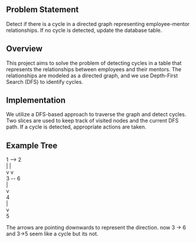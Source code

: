 ## Problem Statement

Detect if there is a cycle in a directed graph representing employee-mentor relationships. If no cycle is detected, update the database table.

## Overview

This project aims to solve the problem of detecting cycles in a table that represents the relationships between employees and their mentors. The relationships are modeled as a directed graph, and we use Depth-First Search (DFS) to identify cycles.

## Implementation

We utilize a DFS-based approach to traverse the graph and detect cycles. Two slices are used to keep track of visited nodes and the current DFS path. If a cycle is detected, appropriate actions are taken.

## Example Tree
   1 --> 2  
   |      |  
   v      v  
   3 -- 6  
   |  
   v  
   4  
   |  
   v  
   5  

The arrows are pointing downwards to represent the direction. now  3 -> 6 and 3->5 seem like a cycle but its not.

